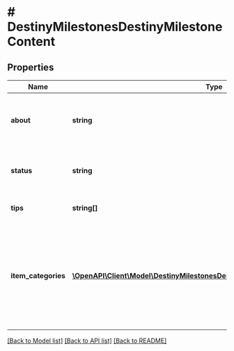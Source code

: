 # # DestinyMilestonesDestinyMilestoneContent

## Properties

Name | Type | Description | Notes
------------ | ------------- | ------------- | -------------
**about** | **string** | The \&quot;About this Milestone\&quot; text from the Firehose. | [optional]
**status** | **string** | The Current Status of the Milestone, as driven by the Firehose. | [optional]
**tips** | **string[]** | A list of tips, provided by the Firehose. | [optional]
**item_categories** | [**\OpenAPI\Client\Model\DestinyMilestonesDestinyMilestoneContentItemCategory[]**](DestinyMilestonesDestinyMilestoneContentItemCategory.md) | If DPS has defined items related to this Milestone, they can categorize those items in the Firehose. That data will then be returned as item categories here. | [optional]

[[Back to Model list]](../../README.md#models) [[Back to API list]](../../README.md#endpoints) [[Back to README]](../../README.md)
